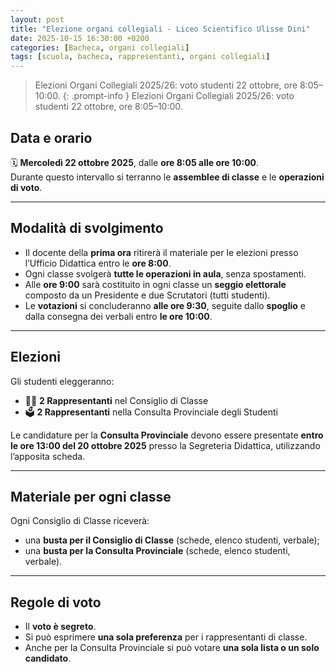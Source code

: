 ```yaml
---
layout: post
title: "Elezione organi collegiali - Liceo Scientifico Ulisse Dini"
date: 2025-10-15 16:30:00 +0200
categories: [Bacheca, organi collegiali]
tags: [scuola, bacheca, rappresentanti, organi collegiali]
---
```


> Elezioni Organi Collegiali 2025/26: voto studenti 22 ottobre, ore 8:05–10:00.
{: .prompt-info }
Elezioni Organi Collegiali 2025/26: voto studenti 22 ottobre, ore 8:05–10:00.

## Data e orario
🗓️ **Mercoledì 22 ottobre 2025**, dalle **ore 8:05 alle ore 10:00**.  
Durante questo intervallo si terranno le **assemblee di classe** e le **operazioni di voto**.

---

## Modalità di svolgimento
- Il docente della **prima ora** ritirerà il materiale per le elezioni presso l’Ufficio Didattica entro le **ore 8:00**.  
- Ogni classe svolgerà **tutte le operazioni in aula**, senza spostamenti.  
- Alle **ore 9:00** sarà costituito in ogni classe un **seggio elettorale** composto da un Presidente e due Scrutatori (tutti studenti).  
- Le **votazioni** si concluderanno **alle ore 9:30**, seguite dallo **spoglio** e dalla consegna dei verbali entro **le ore 10:00**.

---

## Elezioni
Gli studenti eleggeranno:

- 🧑‍🏫 **2 Rappresentanti** nel Consiglio di Classe  
- 🗳️ **2 Rappresentanti** nella Consulta Provinciale degli Studenti

Le candidature per la **Consulta Provinciale** devono essere presentate **entro le ore 13:00 del 20 ottobre 2025** presso la Segreteria Didattica, utilizzando l’apposita scheda.

---

## Materiale per ogni classe
Ogni Consiglio di Classe riceverà:
- una **busta per il Consiglio di Classe** (schede, elenco studenti, verbale);  
- una **busta per la Consulta Provinciale** (schede, elenco studenti, verbale).

---

## Regole di voto
- Il **voto è segreto**.  
- Si può esprimere **una sola preferenza** per i rappresentanti di classe.  
- Anche per la Consulta Provinciale si può votare **una sola lista o un solo candidato**.
